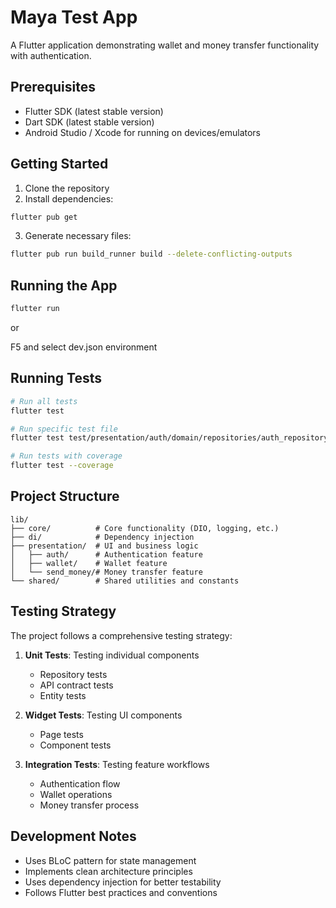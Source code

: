 # Maya Test App

A Flutter application demonstrating wallet and money transfer functionality with authentication.

## Prerequisites

- Flutter SDK (latest stable version)
- Dart SDK (latest stable version)
- Android Studio / Xcode for running on devices/emulators

## Getting Started

1. Clone the repository
2. Install dependencies:
```bash
flutter pub get
```

3. Generate necessary files:
```bash
flutter pub run build_runner build --delete-conflicting-outputs
```

## Running the App

```bash
flutter run
```

or

F5 and select dev.json environment

## Running Tests

```bash
# Run all tests
flutter test

# Run specific test file
flutter test test/presentation/auth/domain/repositories/auth_repository_test.dart

# Run tests with coverage
flutter test --coverage
```

## Project Structure

```
lib/
├── core/          # Core functionality (DIO, logging, etc.)
├── di/            # Dependency injection
├── presentation/  # UI and business logic
│   ├── auth/      # Authentication feature
│   ├── wallet/    # Wallet feature
│   └── send_money/# Money transfer feature
└── shared/        # Shared utilities and constants
```

## Testing Strategy

The project follows a comprehensive testing strategy:

1. **Unit Tests**: Testing individual components
   - Repository tests
   - API contract tests
   - Entity tests

2. **Widget Tests**: Testing UI components
   - Page tests
   - Component tests

3. **Integration Tests**: Testing feature workflows
   - Authentication flow
   - Wallet operations
   - Money transfer process

## Development Notes

- Uses BLoC pattern for state management
- Implements clean architecture principles
- Uses dependency injection for better testability
- Follows Flutter best practices and conventions
